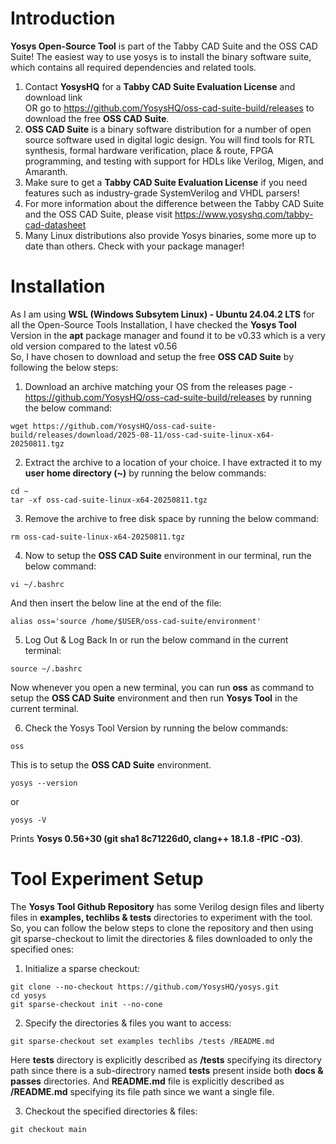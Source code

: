 # Introduction
**Yosys Open-Source Tool** is part of the Tabby CAD Suite and the OSS CAD Suite! The easiest way to use yosys is to install the binary software suite, which contains all required dependencies and related tools.
1. Contact **YosysHQ** for a **Tabby CAD Suite Evaluation License** and download link  
OR go to https://github.com/YosysHQ/oss-cad-suite-build/releases to download the free **OSS CAD Suite**.
2. **OSS CAD Suite** is a binary software distribution for a number of open source software used in digital logic design. You will find tools for RTL synthesis, formal hardware verification, place & route, FPGA programming, and testing with support for HDLs like Verilog, Migen, and Amaranth.
3. Make sure to get a **Tabby CAD Suite Evaluation License** if you need features such as industry-grade SystemVerilog and VHDL parsers!
4. For more information about the difference between the Tabby CAD Suite and the OSS CAD Suite, please visit https://www.yosyshq.com/tabby-cad-datasheet
5. Many Linux distributions also provide Yosys binaries, some more up to date than others. Check with your package manager!
# Installation
As I am using **WSL (Windows Subsytem Linux) - Ubuntu 24.04.2 LTS** for all the Open-Source Tools Installation, I have checked the **Yosys Tool** Version in the **apt** package manager and found it to be v0.33 which is a very old version compared to the latest v0.56  
So, I have chosen to download and setup the free **OSS CAD Suite** by following the below steps:
1. Download an archive matching your OS from the releases page - https://github.com/YosysHQ/oss-cad-suite-build/releases by running the below command:
```
wget https://github.com/YosysHQ/oss-cad-suite-build/releases/download/2025-08-11/oss-cad-suite-linux-x64-20250811.tgz
```
2. Extract the archive to a location of your choice. I have extracted it to my **user home directory (\~)** by running the below commands:
```
cd ~
tar -xf oss-cad-suite-linux-x64-20250811.tgz
```
3. Remove the archive to free disk space by running the below command:
```
rm oss-cad-suite-linux-x64-20250811.tgz
```
4. Now to setup the **OSS CAD Suite** environment in our terminal, run the below command:
```
vi ~/.bashrc
```
And then insert the below line at the end of the file:
```
alias oss='source /home/$USER/oss-cad-suite/environment'
```
5. Log Out & Log Back In or run the below command in the current terminal:
```
source ~/.bashrc
```
Now whenever you open a new terminal, you can run **oss** as command to setup the **OSS CAD Suite** environment and then run **Yosys Tool** in the current terminal.

6. Check the Yosys Tool Version by running the below commands:
```
oss
```
This is to setup the **OSS CAD Suite** environment.
```
yosys --version
```
or
```
yosys -V
```
Prints **Yosys 0.56+30 (git sha1 8c71226d0, clang++ 18.1.8 -fPIC -O3)**.
# Tool Experiment Setup
The **Yosys Tool Github Repository** has some Verilog design files and liberty files in **examples, techlibs & tests** directories to experiment with the tool. So, you can follow the below steps to clone the repository and then using git sparse-checkout to limit the directories & files downloaded to only the specified ones:
1. Initialize a sparse checkout:
```
git clone --no-checkout https://github.com/YosysHQ/yosys.git
cd yosys
git sparse-checkout init --no-cone
```
2. Specify the directories & files you want to access:
```
git sparse-checkout set examples techlibs /tests /README.md
```
Here **tests** directory is explicitly described as **/tests** specifying its directory path since there is a sub-directrory named **tests** present inside both **docs & passes** directories. And **README.md** file is explicitly described as **/README.md** specifying its file path since we want a single file.

3. Checkout the specified directories & files:
```
git checkout main
```
